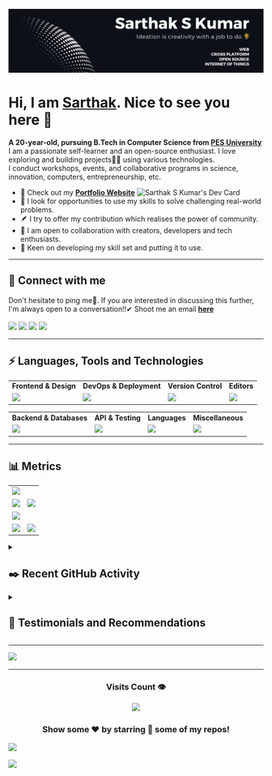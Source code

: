 <!---
Please consider starring the repo if you find this useful in any manner
or use it. It helps me a lot.
-->
<img src='README_Banner.png' alt="banner"></img>
# Hi, I am <a href = "https://linkedin.com/in/sarthakskumar">Sarthak</a>. Nice to see you here 👋
<b>A 20-year-old, pursuing B.Tech in Computer Science from [PES University](https://www.pes.edu)</b><br>
I am a passionate self-learner and an open-source enthusiast. I love exploring and building projects👨‍💻 using various technologies.<br>
I conduct workshops, events, and collaborative programs in science, innovation, computers, entrepreneurship, etc.

<a href = "https://app.daily.dev/sarthakskumar"><img align = "right" src="https://api.daily.dev/devcards/4acca7dd7d934f94b0b4753f12c44494.png?r=nmz" width="250" alt="Sarthak S Kumar's Dev Card"></a>

- 🔭 Check out my <a href="https://sarthakskumar.com"><b>Portfolio Website</b></a>
- 🌱 I look for opportunities to use my skills to solve challenging real-world problems.
- 🪶 I try to offer my contribution which realises the power of community.
- 👯 I am open to collaboration with creators, developers and tech enthusiasts.
- 🚢 Keen on developing my skill set and putting it to use.<br>
<hr>

## 📩 Connect with me
Don't hesitate to ping me🤝. If you are interested in discussing this further, I'm always open to a conversation!!✔ Shoot me an email <a href = "mailto:sskworld9742@gmail.com"><b>here</b><br><br>
<a href = "https://linkedin.com/in/sarthakskumar"><img src = "https://skillicons.dev/icons?i=linkedin&theme=dark" height = 38></a>
<a href = "https://instagram.com/sarthakskumar"><img src = "https://skillicons.dev/icons?i=instagram&theme=dark" height = 38></a>
<a href = "https://discordapp.com/users/907567549410050078"><img src = "https://skillicons.dev/icons?i=discord&theme=dark" height = 38></a>
<a href = "https://twitter.com/SarthakSKumar2"><img src = "https://skillicons.dev/icons?i=twitter&theme=dark" height = 38></a>
	
<hr>

## ⚡ Languages, Tools and Technologies
	
<table>
<tr>
	<td><strong>Frontend & Design</strong></td>
	<td><strong>DevOps & Deployment</strong></td>
	<td><strong>Version Control</strong></td>
	<td><strong>Editors</strong></td>
</tr>
<tr>
	<td><img src = "https://skillicons.dev/icons?i=js,react,redux,nextjs,bootstrap,materialui,tailwindcss,emotion,styledcomponents,figma" ></td>
	<td><img src = "https://skillicons.dev/icons?i=docker,aws,githubactions,netlify,heroku,vercel,gcp&theme=dark"></td>
	<td><img src = "https://skillicons.dev/icons?i=git,github,gitlab,bash&theme=dark"></td>
	<td><img src = "https://skillicons.dev/icons?i=vscode,codepen&theme=dark"></td>
</tr>
</table>
<table>
<tr>
	<td><strong>Backend & Databases</strong></td>
	<td><strong>API & Testing</strong></td>
	<td><strong>Languages</strong></td>
	<td><strong>Miscellaneous</strong></td>
</tr>
<tr>
	<td><img src = "https://skillicons.dev/icons?i=nodejs,flask,postgresql,mysql,sequelize,mongodb,express,firebase&theme=dark"></td>
	<td><img src = "https://skillicons.dev/icons?i=postman,graphql,supabase&theme=dark"></td>
	<td><img src = "https://skillicons.dev/icons?i=c,cpp,py&theme=dark"></td>
	<td><img src = "https://skillicons.dev/icons?i=md,raspberrypi,arduino,linux&theme=dark"></td>
</tr>
</table>
<hr>

## 📊 Metrics
<table>
	<tr>
		<td colspan = "2"><a href = "https://sarthakskumar.bio.link"><img src="https://github-readme-activity-graph.vercel.app/graph?username=SarthakSKumar&bg_color=2e3440&hide_border=true&point=false&line=88c0d0&radius=8&area=true&area_color=88c0d0&title_color=ffffff&color=ffffff"></a></td>
	</tr>
	<tr>
		<td><a href="https://linkedin.com/in/sarthakskumar"><img src="https://github-readme-stats.vercel.app/api?username=SarthakSKumar&hide_border=true&include_all_commits=true&count_private=true&show_icons=true&line_height=20&theme=nord"></a></td>
		<td><a href="https://wakatime.com/@sarthakskumar"><img src="https://github-readme-stats.vercel.app/api/wakatime?username=sarthakskumar&langs_count=6&hide_border=true&border_radius=4.5&layout=compact&theme=nord"></a></td>
	</tr>
	<tr>
		<td colspan = "2"><a href="https://instagram.com/sarthakskumar"><img width=100% src="https://github-profile-trophy.vercel.app/?username=SarthakSKumar&hide_border=true&count_private=true&column=-1&theme=nord&no-frame=true"></a></td>
	</tr>
	<tr>
		<td><a href="https://wakatime.com/@sarthakskumar"><img src="https://wakatime.com/share/@sarthakskumar/7d17f360-8efd-4581-8466-2a44cd850351.svg"></a>			</td>
		<td><a href="https://wakatime.com/@sarthakskumar"><img src="https://wakatime.com/share/@sarthakskumar/2b3045cc-3591-4c2d-bc9e-9218d8fd8117.svg"></a>			</td>
	</tr>
	</table>
<details>
<summary><h2>✒️ Recent GitHub Activity</h1></summary>
	
<!--START_SECTION:activity-->
1. 🗣 Commented on [#13](https://github.com/SarthakSKumar/QuickSend/issues/13#issuecomment-1780744089) in [SarthakSKumar/QuickSend](https://github.com/SarthakSKumar/QuickSend)
2. 🗣 Commented on [#13](https://github.com/SarthakSKumar/QuickSend/issues/13#issuecomment-1780347712) in [SarthakSKumar/QuickSend](https://github.com/SarthakSKumar/QuickSend)
3. 🗣 Commented on [#9](https://github.com/SarthakSKumar/QuickSend/issues/9#issuecomment-1780347270) in [SarthakSKumar/QuickSend](https://github.com/SarthakSKumar/QuickSend)
4. 🔒 Closed issue [#8](https://github.com/SarthakSKumar/QuickSend/issues/8) in [SarthakSKumar/QuickSend](https://github.com/SarthakSKumar/QuickSend)
5. 🎉 Merged PR [#19](https://github.com/SarthakSKumar/QuickSend/pull/19) in [SarthakSKumar/QuickSend](https://github.com/SarthakSKumar/QuickSend)
<!--END_SECTION:activity-->
  </b>
</details>
<details>
<summary><h2>📝 Testimonials and Recommendations</h2></summary>
<table>
	<tr align="center">
		<td><b>Name</b></td>
		<td><b>Thoughts</b></td>
		<td><b>Designation/Activity</b></td>
	</tr>
	<tr>
		<td><a href="https://www.linkedin.com/in/bilal-meccai-a3b6a7168"><b>Bilal Meccai</b></a></td>
		<td>Sarthak is a very determined individual who is very knowledgeable In his domain of programming. I got the opportunity to learn Python programming hosted by Sarthak and his team ( fusion) where I got to experience basics to advance levels of Python programming. Sarthak is also a Keen learner and can give guidance when it comes to Web development. A robust personality. Would highly recommend Sarthak.</td>
		<td>DevOps Engineer | Information System Administration</td>
	</tr>
	<tr>
		<td><a href="https://www.linkedin.com/in/vikram-sujive"><b>Vikram Sujive</b></a></td>
		<td>Sarthak has helped design several promotional materials and creative assets for our college club, Shunya and its events of various scales. As the former Head of Design of the club, I have had the pleasure of working closely with Sarthak on several occasions, and his creativity, attention to detail, and professionalism have always made him one of the leading designers/ club members.

Sarthak has an exceptional ability to take whatever resources and turn them into visually stunning designs. He has consistently delivered high-quality work, often exceeding our expectations, and has always been willing to go the extra mile to ensure that we are satisfied with the final product. There have been occasions where he has learnt the basics of software in order to get a design done in a specific manner. He is also very open to suggestions/ feedback and is very trustworthy.</td>
		<td>Transportation Mobility Systems Engineer</td>
	</tr>
	<tr>
		<td><a href="https://www.linkedin.com/in/ritika-chauhan-687055208"><b>Ritika Chauhan</b></a></td>
		<td>Sarthak joined CS Mock as a campus manager, and he outshone from day one. His dedication towards work and work ethic are commendable. 
He was very proactive and a great team player throughout his internship. 
He always gave suggestions in ways the work culture can be improved for the company and to become more accommodating for all.
I will be more than happy to recommend Sarthak if you are looking for someone with enduring dedication towards his work.</td>
		<td>HR Executive</td>
	</tr>
	<tr>
		<td><a href="https://www.linkedin.com/in/rajath-01b605213"><b>Rajath Kumar J</b></a></td>
		<td>If anyone is looking for a creative-minded programmer then you must take a look at Sarthak's profile. My work experience with Sarthak was filled with the right guidance and satisfaction. A mentor, coder and a person with a golden heart</td>
		<td>Digital Marketing, Copywriting</td>
	</tr>
	<tr>
		<td><a href="https://www.linkedin.com/in/sherone-d-souza-9a497b180"><b>Sherone D'Souza</b></a></td>
		<td>Talented yet creative, Sarthak is an out-of-the-box thinker and a great leader. He is indeed a pleasure to work with.
Besides having a great sense of humor he is a systematic organizer and an innovative programmer.
If you're looking for anyone to spice up your experience, Sarthak is who I would recommend.</td>
		<td>CSE Student, MIT Manipal</td>
	</tr>
</table>
</details>
<hr>
<a href = "https://www.holopin.io/@sarthakskumar"><img src = "https://holopin.me/sarthakskumar"></a>
<hr>
<div align = "center">
<h3><b>Visits Count 👁️</b></h3>
<img width = 25% src = "https://profile-counter.glitch.me/{SarthakSKumar}/count.svg">
 
### Show some ❤️ by starring 🌟 some of my repos!
</div>
<img src="https://user-images.githubusercontent.com/73097560/115834477-dbab4500-a447-11eb-908a-139a6edaec5c.gif">

![](https://hit.yhype.me/github/profile?user_id=81763561)

